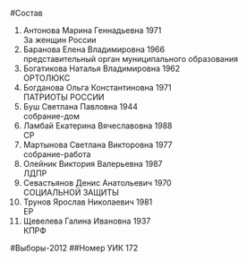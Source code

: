 #Состав
1. Антонова Марина Геннадьевна 1971   
    За женщин России
2. Баранова Елена Владимировна 1966   
    представительный орган муниципального образования
3. Богатикова Наталья Владимировна 1962   
    ОРТОЛЮКС
4. Богданова Ольга Константиновна 1971   
    ПАТРИОТЫ РОССИИ
5. Буш Светлана Павловна 1944   
    собрание-дом
6. Ламбай Екатерина Вячеславовна 1988   
    СР
7. Мартынова Светлана Викторовна 1977   
    собрание-работа
8. Олейник Виктория Валерьевна 1987   
    ЛДПР
9. Севастьянов Денис Анатольевич 1970   
    СОЦИАЛЬНОЙ ЗАЩИТЫ
10. Трунов Ярослав Николаевич 1981   
    ЕР
11. Щевелева Галина Ивановна 1937   
    КПРФ

#Выборы-2012
##Номер УИК
172
